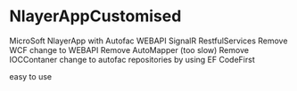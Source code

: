 # NlayerAppCustomised
MicroSoft NlayerApp  with Autofac  WEBAPI  SignalR RestfulServices
Remove WCF  change to WEBAPI 
Remove AutoMapper (too slow)
Remove IOCContaner change to autofac
repositories by using EF CodeFirst

easy to use 
